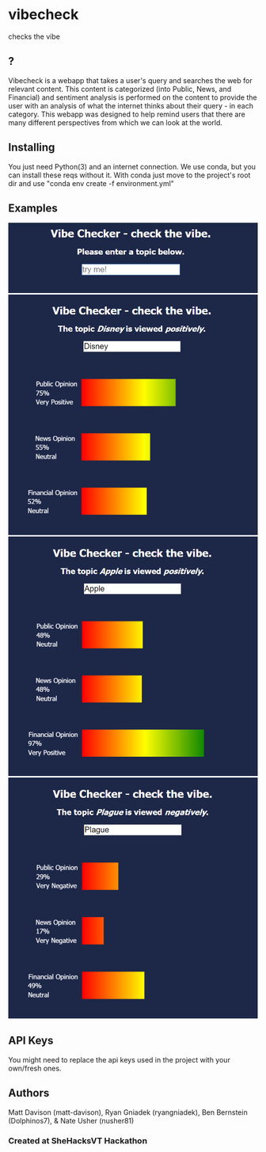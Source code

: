# vibecheck

checks the vibe

## ?

Vibecheck is a webapp that takes a user's query and searches the web for relevant content. This content is categorized (into Public, News, and Financial) and sentiment analysis is performed on the content to provide the user with an analysis of what the internet thinks about their query - in each category. This webapp was designed to help remind users that there are many different perspectives from which we can look at the world.

## Installing

You just need Python(3) and an internet connection.
We use conda, but you can install these reqs without it.
With conda just move to the project's root dir and use "conda env create -f environment.yml"

## Examples
![Empty Example](https://github.com/matt-davison/vibecheck/blob/master/example/Empty.PNG)
![Disney Example](https://github.com/matt-davison/vibecheck/blob/master/example/Disney.PNG)
![Apple Example](https://github.com/matt-davison/vibecheck/blob/master/example/Apple.PNG)
![Plague Example](https://github.com/matt-davison/vibecheck/blob/master/example/Plague.PNG)
## API Keys

You might need to replace the api keys used in the project with your own/fresh ones.

## Authors
Matt Davison (matt-davison), Ryan Gniadek (ryangniadek), Ben Bernstein (Dolphinos7), & Nate Usher (nusher81)
### Created at SheHacksVT Hackathon